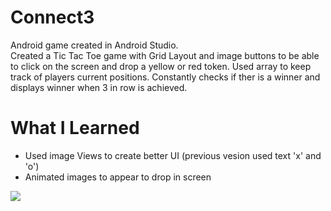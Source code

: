 # Connect3

Android game created in Android Studio.   
Created a Tic Tac Toe game with Grid Layout and image buttons to be able to click on the screen and drop a yellow or red
token. 
Used array to keep track of players current positions. Constantly checks if ther is a winner
and displays winner when 3 in row is achieved. 

# What I Learned

* Used image Views to create better UI (previous vesion used text 'x' and 'o')
* Animated images to appear to drop in screen

 

![](tictactGameView.png)
